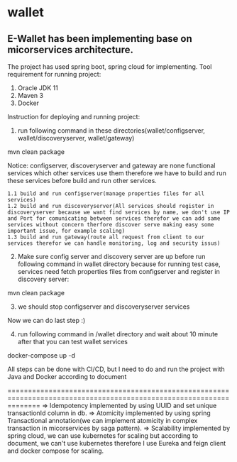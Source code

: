 # wallet
E-Wallet has been implementing base on micorservices architecture.
------------------------------
The project has used spring boot, spring cloud for implementing.
Tool requirement for running project:
1. Oracle JDK 11
2. Maven 3
3. Docker

Instruction for deploying and running project:

1. run following command in these directories(wallet/configserver, wallet/discoveryserver, wallet/gateway)

mvn clean package

Notice: configserver, discoveryserver and gateway are none functional services which other services use them therefore we have to build and run these services before build and run other services.

    1.1 build and run configserver(manage properties files for all services)
    1.2 build and run discoveryserver(All services should register in discoveryserver because we want find services by name, we don't use IP and Port for comunicating between services therefor we can add same services without concern therfore discover serve making easy some important issue, for example scaling)
    1.3 build and run gateway(route all request from client to our services therefor we can handle monitoring, log and security issus)

2. Make sure config server and discovery server are up before run following command in wallet directory because for running test case, services need fetch properties files from configserver and register in discovery server:

mvn clean package

3. we should stop configserver and discoveryserver services

Now we can do last step :)

4. run following command in /wallet directory and wait about 10 minute after that you can test wallet services

docker-compose up -d

All steps can be done with CI/CD, but I need to do and run the project with Java and Docker according to document

====================================================================================================================
=> Idempotency implemented by using UUID and set unique transactionId column in db.
=> Atomicity implemented by using spring Transactional annotation(we can implement atomicity in complex transaction in micorservices by saga pattern).
=> Scalability implemented by spring cloud, we can use kubernetes for scaling but according to document, we can't use kubernetes therefore I use Eureka and feign client and docker compose for scaling.